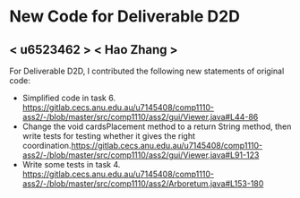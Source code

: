 # New Code for Deliverable D2D

## < u6523462 > < Hao Zhang >

For Deliverable D2D, I contributed the following new statements of original code:

- Simplified code in task 6. https://gitlab.cecs.anu.edu.au/u7145408/comp1110-ass2/-/blob/master/src/comp1110/ass2/gui/Viewer.java#L44-86
- Change the void cardsPlacement method to a return String method, then write tests for testing whether it gives the right coordination.https://gitlab.cecs.anu.edu.au/u7145408/comp1110-ass2/-/blob/master/src/comp1110/ass2/gui/Viewer.java#L91-123
- Write some tests in task 4. https://gitlab.cecs.anu.edu.au/u7145408/comp1110-ass2/-/blob/master/src/comp1110/ass2/Arboretum.java#L153-180